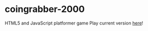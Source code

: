 # coingrabber-2000
HTML5 and JavaScript platformer game
Play current version <a href=http://jacekmiecznikowski.github.io/coingrabber-2000/>here</a>!
